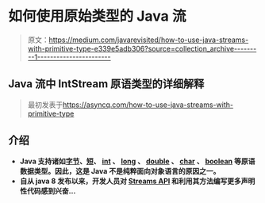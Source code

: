 # 如何使用原始类型的 Java 流

> 原文：<https://medium.com/javarevisited/how-to-use-java-streams-with-primitive-type-e339e5adb306?source=collection_archive---------1----------------------->

## Java 流中 IntStream 原语类型的详细解释

> 最初发表于<https://asyncq.com/how-to-use-java-streams-with-primitive-type>

## **介绍**

*   **Java 支持诸如[字节](https://www.java67.com/2015/06/how-to-convert-bytebuffer-to-string-in-java-example.html)、[短](https://www.java67.com/2018/05/3-ways-to-convert-string-to-short-in-Java.html)、 [int](https://www.java67.com/2016/01/3-ways-to-convert-int-value-to-string-in-java.html) 、 [long](https://www.java67.com/2015/07/how-to-convert-long-value-to-string-in-java-example.html) 、 [double](https://javarevisited.blogspot.com/2011/10/convert-double-to-string-example.html) 、 [char](https://javarevisited.blogspot.com/2012/02/how-to-convert-char-to-string-in-java.html) 、 [boolean](https://www.java67.com/2018/03/java-convert-string-to-boolean.html) 等原语数据类型。因此，这是 Java 不是纯粹面向对象语言的原因之一。**
*   **自从 java 8 发布以来，开发人员对 [Streams API](/javarevisited/8-best-lambdas-stream-and-functional-programming-courses-for-java-developers-3d1836a97a1d) 和利用其方法编写更多声明性代码感到兴奋…**